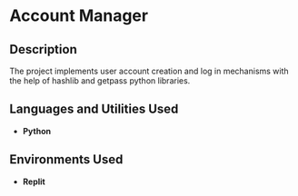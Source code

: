 <h1>Account Manager</h1>

<h2>Description</h2>
The project implements user account creation and log in mechanisms with the help of hashlib and getpass python libraries.  
<br />


<h2>Languages and Utilities Used</h2>

- <b>Python</b> 


<h2>Environments Used </h2>

- <b>Replit</b> 
